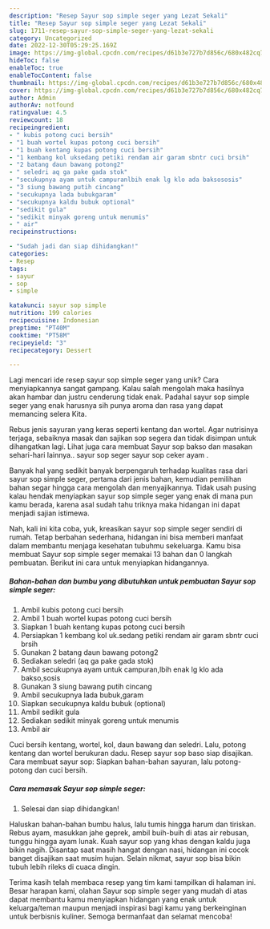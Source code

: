 ```yaml
---
description: "Resep Sayur sop simple seger yang Lezat Sekali"
title: "Resep Sayur sop simple seger yang Lezat Sekali"
slug: 1711-resep-sayur-sop-simple-seger-yang-lezat-sekali
category: Uncategorized
date: 2022-12-30T05:29:25.169Z
image: https://img-global.cpcdn.com/recipes/d61b3e727b7d856c/680x482cq70/sayur-sop-simple-seger-foto-resep-utama.jpg
hideToc: false
enableToc: true
enableTocContent: false
thumbnail: https://img-global.cpcdn.com/recipes/d61b3e727b7d856c/680x482cq70/sayur-sop-simple-seger-foto-resep-utama.jpg
cover: https://img-global.cpcdn.com/recipes/d61b3e727b7d856c/680x482cq70/sayur-sop-simple-seger-foto-resep-utama.jpg
author: Admin
authorAv: notfound
ratingvalue: 4.5
reviewcount: 18
recipeingredient:
- " kubis potong cuci bersih"
- "1 buah wortel kupas potong cuci bersih"
- "1 buah kentang kupas potong cuci bersih"
- "1 kembang kol uksedang petiki rendam air garam sbntr cuci brsih"
- "2 batang daun bawang potong2"
- " seledri aq ga pake gada stok"
- "secukupnya ayam untuk campuranlbih enak lg klo ada baksososis"
- "3 siung bawang putih cincang"
- "secukupnya lada bubukgaram"
- "secukupnya kaldu bubuk optional"
- "sedikit gula"
- "sedikit minyak goreng untuk menumis"
- " air"
recipeinstructions:

- "Sudah jadi dan siap dihidangkan!"
categories:
- Resep
tags:
- sayur
- sop
- simple

katakunci: sayur sop simple 
nutrition: 199 calories
recipecuisine: Indonesian
preptime: "PT40M"
cooktime: "PT58M"
recipeyield: "3"
recipecategory: Dessert

---
```





Lagi mencari ide resep sayur sop simple seger yang unik? Cara menyiapkannya sangat gampang. Kalau salah mengolah maka hasilnya akan hambar dan justru cenderung tidak enak. Padahal sayur sop simple seger yang enak harusnya sih punya aroma dan rasa yang dapat memancing selera Kita.





Rebus jenis sayuran yang keras seperti kentang dan wortel. Agar nutrisinya terjaga, sebaiknya masak dan sajikan sop segera dan tidak disimpan untuk dihangatkan lagi. Lihat juga cara membuat Sayur sop bakso dan masakan sehari-hari lainnya.. sayur sop seger sayur sop ceker ayam .

Banyak hal yang sedikit banyak berpengaruh terhadap kualitas rasa dari sayur sop simple seger, pertama dari jenis bahan, kemudian pemilihan bahan segar hingga cara mengolah dan menyajikannya. Tidak usah pusing kalau hendak menyiapkan sayur sop simple seger yang enak di mana pun kamu berada, karena asal sudah tahu triknya maka hidangan ini dapat menjadi sajian istimewa.






Nah, kali ini kita coba, yuk, kreasikan sayur sop simple seger sendiri di rumah. Tetap berbahan sederhana, hidangan ini bisa memberi manfaat dalam membantu menjaga kesehatan tubuhmu sekeluarga. Kamu bisa membuat Sayur sop simple seger memakai 13 bahan dan 0 langkah pembuatan. Berikut ini cara untuk menyiapkan hidangannya.

<!--inarticleads1-->

##### Bahan-bahan dan bumbu yang dibutuhkan untuk pembuatan Sayur sop simple seger:

1. Ambil  kubis potong cuci bersih
1. Ambil 1 buah wortel kupas potong cuci bersih
1. Siapkan 1 buah kentang kupas potong cuci bersih
1. Persiapkan 1 kembang kol uk.sedang petiki rendam air garam sbntr cuci brsih
1. Gunakan 2 batang daun bawang potong2
1. Sediakan  seledri (aq ga pake gada stok)
1. Ambil secukupnya ayam untuk campuran,lbih enak lg klo ada bakso,sosis
1. Gunakan 3 siung bawang putih cincang
1. Ambil secukupnya lada bubuk,garam
1. Siapkan secukupnya kaldu bubuk (optional)
1. Ambil sedikit gula
1. Sediakan sedikit minyak goreng untuk menumis
1. Ambil  air


Cuci bersih kentang, wortel, kol, daun bawang dan seledri. Lalu, potong kentang dan wortel berukuran dadu. Resep sayur sop baso siap disajikan. Cara membuat sayur sop: Siapkan bahan-bahan sayuran, lalu potong-potong dan cuci bersih. 

<!--inarticleads2-->

##### Cara memasak Sayur sop simple seger:


1. Selesai dan siap dihidangkan!

Haluskan bahan-bahan bumbu halus, lalu tumis hingga harum dan tiriskan. Rebus ayam, masukkan jahe geprek, ambil buih-buih di atas air rebusan, tunggu hingga ayam lunak. Kuah sayur sop yang khas dengan kaldu juga bikin nagih. Disantap saat masih hangat dengan nasi, hidangan ini cocok banget disajikan saat musim hujan. Selain nikmat, sayur sop bisa bikin tubuh lebih rileks di cuaca dingin. 

Terima kasih telah membaca resep yang tim kami tampilkan di halaman ini. Besar harapan kami, olahan Sayur sop simple seger yang mudah di atas dapat membantu kamu menyiapkan hidangan yang enak untuk keluarga/teman maupun menjadi inspirasi bagi kamu yang berkeinginan untuk berbisnis kuliner. Semoga bermanfaat dan selamat mencoba!
